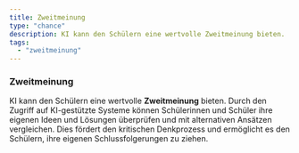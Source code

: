 ```yaml
---
title: Zweitmeinung
type: "chance"
description: KI kann den Schülern eine wertvolle Zweitmeinung bieten.
tags:
  - "zweitmeinung"
---
```


### Zweitmeinung

KI kann den Schülern eine wertvolle **Zweitmeinung** bieten. Durch den Zugriff auf KI-gestützte Systeme können Schülerinnen und Schüler ihre eigenen Ideen und Lösungen überprüfen und mit alternativen Ansätzen vergleichen. Dies fördert den kritischen Denkprozess und ermöglicht es den Schülern, ihre eigenen Schlussfolgerungen zu ziehen.
